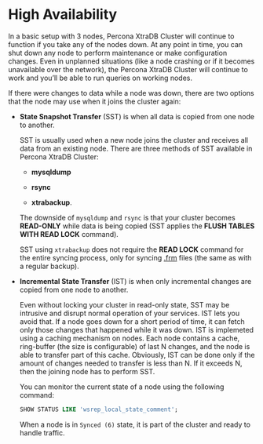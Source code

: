 # High Availability

In a basic setup with 3 nodes, Percona XtraDB Cluster will continue to function
if you take any of the nodes down.
At any point in time, you can shut down any node to perform maintenance
or make configuration changes.
Even in unplanned situations
(like a node crashing or if it becomes unavailable over the network),
the Percona XtraDB Cluster will continue to work
and you’ll be able to run queries on working nodes.

If there were changes to data while a node was down,
there are two options that the node may use when it joins the cluster again:

* **State Snapshot Transfer** (SST) is when all data is copied
  from one node to another.

  SST is usually used when a new node joins the cluster
  and receives all data from an existing node.
  There are three methods of SST available in Percona XtraDB Cluster:
    
  * **mysqldump**
 
  * **rsync**
 
  * **xtrabackup**.
 
  The downside of `mysqldump` and `rsync` is that your cluster
  becomes **READ-ONLY** while data is being copied
  (SST applies the **FLUSH TABLES WITH READ LOCK** command).
 
  SST using `xtrabackup` does not require the **READ LOCK** command
  for the entire syncing process, only for syncing [.frm](../glossary.md#frm) files (the same as with a regular backup).

* **Incremental State Transfer** (IST) is when only incremental changes
  are copied from one node to another.
 
  Even without locking your cluster in read-only state, SST may be intrusive
  and disrupt normal operation of your services.
  IST lets you avoid that.
  If a node goes down for a short period of time,
  it can fetch only those changes that happened while it was down.
  IST is implemeted using a caching mechanism on nodes.
  Each node contains a cache, ring-buffer (the size is configurable)
  of last N changes, and the node is able to transfer part of this cache.
  Obviously, IST can be done only if the amount of changes needed to transfer
  is less than N. If it exceeds N, then the joining node has to perform SST.
 
  You can monitor the current state of a node using the following command:
 
  ```sql
  SHOW STATUS LIKE 'wsrep_local_state_comment';
  ```
 
  When a node is in `Synced (6)` state, it is part of the cluster
  and ready to handle traffic.
